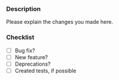 ### Description

Please explain the changes you made here.

### Checklist

- [ ] Bug fix?
- [ ] New feature?
- [ ] Deprecations?
- [ ] Created tests, if possible
